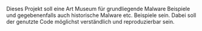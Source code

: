 Dieses Projekt soll eine Art Museum für grundliegende Malware Beispiele und gegebenenfalls auch historische Malware etc. Beispiele sein. Dabei soll der genutzte Code möglichst verständlich und reproduzierbar sein.
